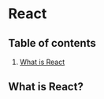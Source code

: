 # React

## Table of contents
1. [What is React](https://github.com/XenoPOMP/cra-template-typescript/tree/master/.ct/docs/react#whats-react)

## What is React?